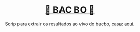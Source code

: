 <h1 align="center"><a href="https://estrelabet.com/">🔴 BAC BO 🔵</a></h1>

<p align="center">Scrip para extrair os resultados ao vivo do bacbo, casa: <a href="https://estrelabet.com/">aqui.</a></p>
